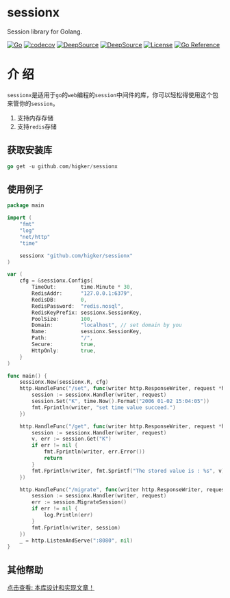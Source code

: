 # sessionx
Session library for Golang.

[![Go](https://github.com/higker/sessionx/actions/workflows/go-test.yml/badge.svg?event=push)](https://github.com/higker/sessionx/actions/workflows/go-test.yml)
[![codecov](https://codecov.io/gh/higker/sessionx/branch/master/graph/badge.svg?token=btbed5BUUZ)](https://codecov.io/gh/higker/sessionx)
[![DeepSource](https://deepsource.io/gh/higker/sessionx.svg/?label=active+issues&show_trend=true)](https://deepsource.io/gh/higker/sessionx/?ref=repository-badge)
[![DeepSource](https://deepsource.io/gh/higker/sessionx.svg/?label=resolved+issues&show_trend=true)](https://deepsource.io/gh/higker/sessionx/?ref=repository-badge)
[![License](https://img.shields.io/badge/license-MIT-db5149.svg)](https://github.com/higker/sessionx/blob/master/LICENSE)
[![Go Reference](https://pkg.go.dev/badge/github.com/higker/sessionx.svg)](https://pkg.go.dev/github.com/higker/sessionx)


# 介 绍
`sessionx`是适用于`go`的`web`编程的`session`中间件的库，你可以轻松得使用这个包来管你的`session`。


1. 支持内存存储
2. 支持`redis`存储

## 获取安装库

```go
go get -u github.com/higker/sessionx
```

## 使用例子

```go
package main

import (
	"fmt"
	"log"
	"net/http"
	"time"

	sessionx "github.com/higker/sessionx"
)

var (
	cfg = &sessionx.Configs{
		TimeOut:        time.Minute * 30,
		RedisAddr:      "127.0.0.1:6379",
		RedisDB:        0,
		RedisPassword:  "redis.nosql",
		RedisKeyPrefix: sessionx.SessionKey,
		PoolSize:       100,
		Domain:         "localhost", // set domain by you
		Name:           sessionx.SessionKey,
		Path:           "/",
		Secure:         true,
		HttpOnly:       true,
	}
)

func main() {
	sessionx.New(sessionx.R, cfg)
	http.HandleFunc("/set", func(writer http.ResponseWriter, request *http.Request) {
		session := sessionx.Handler(writer, request)
		session.Set("K", time.Now().Format("2006 01-02 15:04:05"))
		fmt.Fprintln(writer, "set time value succeed.")
	})

	http.HandleFunc("/get", func(writer http.ResponseWriter, request *http.Request) {
		session := sessionx.Handler(writer, request)
		v, err := session.Get("K")
		if err != nil {
			fmt.Fprintln(writer, err.Error())
			return
		}
		fmt.Fprintln(writer, fmt.Sprintf("The stored value is : %s", v))
	})

	http.HandleFunc("/migrate", func(writer http.ResponseWriter, request *http.Request) {
		session := sessionx.Handler(writer, request)
		err := session.MigrateSession()
		if err != nil {
			log.Println(err)
		}
		fmt.Fprintln(writer, session)
	})
	_ = http.ListenAndServe(":8080", nil)
}

```
## 其他帮助

[点击查看: 本库设计和实现文章！](https://mp.weixin.qq.com/s/z_mLGZKXt0hO1l8UWjukUg)

